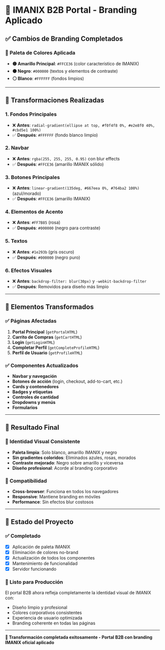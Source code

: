 # 🎨 IMANIX B2B Portal - Branding Aplicado

## ✅ **Cambios de Branding Completados**

### 🎯 **Paleta de Colores Aplicada**
- **🟡 Amarillo Principal**: `#FFCE36` (color característico de IMANIX)
- **⚫ Negro**: `#000000` (textos y elementos de contraste)
- **⚪ Blanco**: `#FFFFFF` (fondos limpios)

---

## 🔄 **Transformaciones Realizadas**

### 1. **Fondos Principales**
- ❌ **Antes**: `radial-gradient(ellipse at top, #f0f4f8 0%, #e2e8f0 40%, #cbd5e1 100%)`
- ✅ **Después**: `#FFFFFF` (fondo blanco limpio)

### 2. **Navbar**
- ❌ **Antes**: `rgba(255, 255, 255, 0.95)` con blur effects
- ✅ **Después**: `#FFCE36` (amarillo IMANIX sólido)

### 3. **Botones Principales**
- ❌ **Antes**: `linear-gradient(135deg, #667eea 0%, #764ba2 100%)` (azul/morado)
- ✅ **Después**: `#FFCE36` (amarillo IMANIX)

### 4. **Elementos de Acento**
- ❌ **Antes**: `#FF7B85` (rosa)
- ✅ **Después**: `#000000` (negro para contraste)

### 5. **Textos**
- ❌ **Antes**: `#1e293b` (gris oscuro)
- ✅ **Después**: `#000000` (negro puro)

### 6. **Efectos Visuales**
- ❌ **Antes**: `backdrop-filter: blur(30px)` y `-webkit-backdrop-filter`
- ✅ **Después**: Removidos para diseño más limpio

---

## 🎨 **Elementos Transformados**

### ✅ **Páginas Afectadas**
1. **Portal Principal** (`getPortalHTML`)
2. **Carrito de Compras** (`getCartHTML`)
3. **Login** (`getLoginHTML`)
4. **Completar Perfil** (`getCompleteProfileHTML`)
5. **Perfil de Usuario** (`getProfileHTML`)

### ✅ **Componentes Actualizados**
- **Navbar y navegación**
- **Botones de acción** (login, checkout, add-to-cart, etc.)
- **Cards y contenedores**
- **Badges y etiquetas**
- **Controles de cantidad**
- **Dropdowns y menús**
- **Formularios**

---

## 🎯 **Resultado Final**

### 🌟 **Identidad Visual Consistente**
- **Paleta limpia**: Solo blanco, amarillo IMANIX y negro
- **Sin gradientes coloridos**: Eliminados azules, rosas, morados
- **Contraste mejorado**: Negro sobre amarillo y viceversa
- **Diseño profesional**: Acorde al branding corporativo

### 📱 **Compatibilidad**
- **Cross-browser**: Funciona en todos los navegadores
- **Responsive**: Mantiene branding en móviles
- **Performance**: Sin efectos blur costosos

---

## 🚀 **Estado del Proyecto**

### ✅ **Completado**
- [x] Aplicación de paleta IMANIX
- [x] Eliminación de colores no-brand
- [x] Actualización de todos los componentes
- [x] Mantenimiento de funcionalidad
- [x] Servidor funcionando

### 🎉 **Listo para Producción**
El portal B2B ahora refleja completamente la identidad visual de IMANIX con:
- Diseño limpio y profesional
- Colores corporativos consistentes
- Experiencia de usuario optimizada
- Branding coherente en todas las páginas

---

**🎨 Transformación completada exitosamente - Portal B2B con branding IMANIX oficial aplicado** 